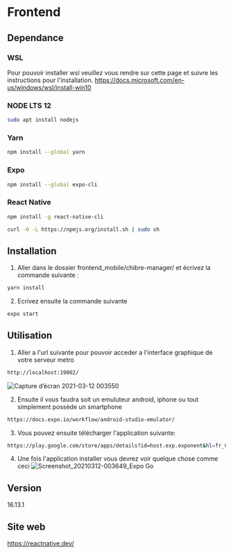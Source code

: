 # Frontend

## Dependance

### WSL
Pour pouvoir installer wsl veuillez vous rendre sur cette page et suivre les instructions pour l'installation.
https://docs.microsoft.com/en-us/windows/wsl/install-win10
### NODE LTS 12
```bash
sudo apt install nodejs
```
### Yarn
```bash
npm install --global yarn
```
### Expo
```bash
npm install --global expo-cli
```
### React Native
```bash
npm install -g react-native-cli
```
```bash
curl -0 -L https://npmjs.org/install.sh | sudo sh
```
## Installation

 1. Aller dans le dossier frontend_mobile/chibre-manager/ et écrivez la commande suivante :
 ```bash
yarn install
```
 2. Ecrivez ensuite la commande suivante
 ```bash
expo start
```

## Utilisation
 1. Aller a l'url suivante pour pouvoir acceder a l'interface graphique de votre serveur metro
  ```bash
http://localhost:19002/
```
![Capture d’écran 2021-03-12 003550](https://user-images.githubusercontent.com/49155677/110869697-4145d680-82cb-11eb-8729-24af9ab1a850.png)

 2. Ensuite il vous faudra soit un emuluteur android, iphone ou tout simplement possède un smartphone
 ```bash
https://docs.expo.io/workflow/android-studio-emulator/
```
 3. Vous pouvez ensuite télécharger l'application suivante:
 ```bash
https://play.google.com/store/apps/details?id=host.exp.exponent&hl=fr_CH&gl=US
```
 4. Une fois l'application installer vous devrez voir quelque chose comme ceci
 ![Screenshot_20210312-003649_Expo Go](https://user-images.githubusercontent.com/49155677/110869709-46a32100-82cb-11eb-837a-35c8d7a6b902.jpg)


## Version
16.13.1
## Site web
https://reactnative.dev/
